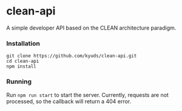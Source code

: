 # clean-api
A simple developer API based on the CLEAN architecture paradigm.

### Installation
```
git clone https://github.com/kyuds/clean-api.git
cd clean-api
npm install
```

### Running
Run `npm run start` to start the server. Currently, requests are not processed, so the callback will return a 404 error. 